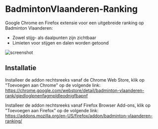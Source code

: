 # BadmintonVlaanderen-Ranking
Google Chrome en Firefox extensie voor een uitgebreide ranking op Badminton Vlaanderen:
- Zowel stijg- als daalpunten zijn zichtbaar
- Limieten voor stijgen en dalen worden getoond

![screenshot](https://user-images.githubusercontent.com/17025996/161548139-a6e3e799-e7e4-4d8f-b07d-0629be5b6636.png)

## Installatie

Installeer de addon rechtsreeks vanaf de Chrome Web Store, klik op "Toevoegen aan Chrome" op de volgende link:
https://chrome.google.com/webstore/detail/badminton-vlaanderen-rank/giedloglpnenfagmpldleodnjgfbapnf

Installeer de addon rechtsreeks vanaf Firefox Browser Add-ons, klik op "Toevoegen aan Firefox" op de volgende link:
https://addons.mozilla.org/en-US/firefox/addon/badminton-vlaanderen-ranking/
